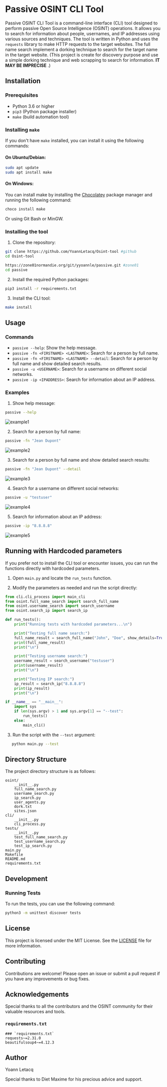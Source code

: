 # Passive OSINT CLI Tool

Passive OSINT CLI Tool is a command-line interface (CLI) tool designed to perform passive Open Source Intelligence (OSINT) operations. It allows you to search for information about people, usernames, and IP addresses using various sources and techniques.
The tool is written in Python and uses the `requests` library to make HTTP requests to the target websites.
The full name search implement a dorking technique to search for the target name in the target website.
(This project is create for discovery purpose and use a simple dorking technique and web scrapping to search for information. 
**IT MAY BE IMPRECISE** .)
## Installation

### Prerequisites

- Python 3.6 or higher
- `pip3` (Python package installer)
- `make` (build automation tool)

### Installing `make`

If you don't have `make` installed, you can install it using the following commands:

#### On Ubuntu/Debian:
```sh
sudo apt update
sudo apt install make
```

#### On Windows:
You can install make by installing the [Chocolatey](https://chocolatey.org/) package manager and running the following command:
```sh
choco install make
```
Or using Git Bash or MinGW.


### Installing the tool

1. Clone the repository:
```sh
git clone https://github.com/YoannLetacq/Osint-tool #github
cd Osint-tool

https://zone01normandie.org/git/yyoannle/passive.git #zone01
cd passive
```
2. Install the required Python packages:
```sh
pip3 install -r requirements.txt
``` 
3. Install the CLI tool:
```sh
make install
```

## Usage

### Commands 

* `passive --help`: Show the help message.
* `passive -fn <FIRSTNAME> <LASTNAME>`: Search for a person by full name.
* `passive -fn <FIRSTNAME> <LASTNAME> --detail`: Search for a person by full name and show detailed search results.
* `passive -u <USERNAME>`: Search for a username on different social networks.
* `passive -ip <IPADDRESS>`: Search for information about an IP address.

### Examples

1. Show help message:
```sh
passive --help
```
![example1](./example/image.png)


2. Search for a person by full name:
```sh
passive -fn "Jean Dupont"
```
![example2](./example/example2.png)


3. Search for a person by full name and show detailed search results:
```sh
passive -fn "Jean Dupont" --detail
```
![example3](./example/example5.png)


4. Search for a username on different social networks:
```sh
passive -u "testuser"
```
![example4](./example/example4.png)

5. Search for information about an IP address:
```sh
passive -ip "8.8.8.8"
```
![example5](./example/example3.png)


## Running with Hardcoded parameters

If you prefer not to install the CLI tool or encounter issues, you can run the functions directly with hardcoded parameters.

1. Open `main.py` and locate the `run_tests` function.

2. Modify the parameters as needed and run the script directly:
```python
from cli.cli_process import main_cli
from osint.full_name_search import search_full_name
from osint.username_search import search_username
from osint.search_ip import search_ip

def run_tests():
    print("Running tests with hardcoded parameters...\n")

    print("Testing full name search:")
    full_name_result = search_full_name("John", "Doe", show_details=True)
    print(full_name_result)
    print("\n")

    print("Testing username search:")
    username_result = search_username("testuser")
    print(username_result)
    print("\n")

    print("Testing IP search:")
    ip_result = search_ip("8.8.8.8")
    print(ip_result)
    print("\n")

if __name__ == "__main__":
    import sys
    if len(sys.argv) > 1 and sys.argv[1] == "--test":
        run_tests()
    else:
        main_cli()
```
3. Run the script with the `--test` argument:
```sh
   python main.py --test
   ```

## Directory Structure

The project directory structure is as follows:

```plaintext
osint/
    __init__.py
    full_name_search.py
    username_search.py
    ip_search.py
    user_agents.py
    dork.txt
    sites.json
cli/
    __init__.py
    cli_process.py
tests/
    __init__.py
    test_full_name_search.py
    test_username_search.py
    test_ip_search.py
main.py
Makefile
README.md
requirements.txt
```

## Development

### Running Tests

To run the tests, you can use the following command:

```sh
python3 -m unittest discover tests
```

## License

This project is licensed under the MIT License. See the [LICENSE](LICENSE) file for more information.

## Contributing

Contributions are welcome! Please open an issue or submit a pull request if you have any improvements or bug fixes.

## Acknowledgements

Special thanks to all the contributors and the OSINT community for their valuable resources and tools.

### `requirements.txt`
```shell
### `requirements.txt`
requests~=2.31.0
beautifulsoup4~=4.12.3

```
## Author

Yoann Letacq 

Special thanks to Diet Maxime for his precious advice and support.